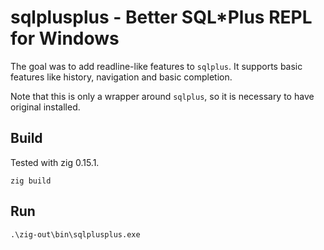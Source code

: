 # sqlplusplus - Better SQL\*Plus REPL for Windows

The goal was to add readline-like features to `sqlplus`. It supports basic features like history, navigation and basic completion.

Note that this is only a wrapper around `sqlplus`, so it is necessary to have original installed.

## Build

Tested with zig 0.15.1.

```
zig build
```

## Run

```
.\zig-out\bin\sqlplusplus.exe
```
